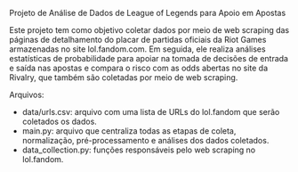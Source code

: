 Projeto de Análise de Dados de League of Legends para Apoio em Apostas

Este projeto tem como objetivo coletar dados por meio de web scraping das páginas de detalhamento do placar de partidas oficiais da Riot Games armazenadas no site lol.fandom.com. Em seguida, ele realiza análises estatísticas de probabilidade para apoiar na tomada de decisões de entrada e saída nas apostas e compara o risco com as odds abertas no site da Rivalry, que também são coletadas por meio de web scraping.

Arquivos:
- data/urls.csv: arquivo com uma lista de URLs do lol.fandom que serão coletados os dados.
- main.py: arquivo que centraliza todas as etapas de coleta, normalização, pré-processamento e análises dos dados coletados.
- data_collection.py: funções responsáveis pelo web scraping no lol.fandom.
